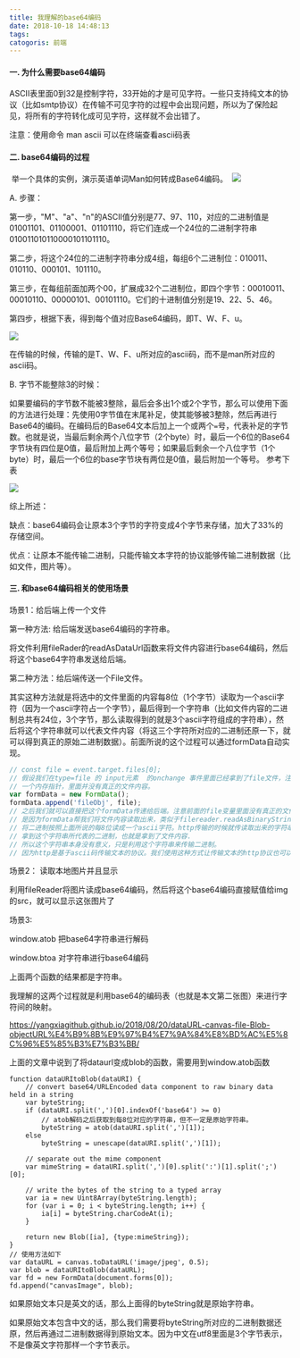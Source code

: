 ```yaml
---
title: 我理解的base64编码
date: 2018-10-18 14:48:13
tags:
catogoris: 前端
---
```


#### 一.  为什么需要base64编码

ASCII表里面0到32是控制字符，33开始的才是可见字符。一些只支持纯文本的协议（比如smtp协议）在传输不可见字符的过程中会出现问题，所以为了保险起见，将所有的字符转化成可见字符，这样就不会出错了。

注意：使用命令  man ascii 可以在终端查看ascii码表

#### 二. base64编码的过程

​	举一个具体的实例，演示英语单词Man如何转成Base64编码。
​	![](/image/base64.png)

A. 步骤： 

第一步，"M"、"a"、"n"的ASCII值分别是77、97、110，对应的二进制值是01001101、01100001、01101110，将它们连成一个24位的二进制字符串010011010110000101101110。

第二步，将这个24位的二进制字符串分成4组，每组6个二进制位：010011、010110、000101、101110。

第三步，在每组前面加两个00，扩展成32个二进制位，即四个字节：00010011、00010110、00000101、00101110。它们的十进制值分别是19、22、5、46。

第四步，根据下表，得到每个值对应Base64编码，即T、W、F、u。

![](/image/base64-table.png)

在传输的时候，传输的是T、W、F、u所对应的ascii码，而不是man所对应的ascii码。



B. 字节不能整除3的时候：

如果要编码的字节数不能被3整除，最后会多出1个或2个字节，那么可以使用下面的方法进行处理：先使用0字节值在末尾补足，使其能够被3整除，然后再进行Base64的编码。在编码后的Base64文本后加上一个或两个`=`号，代表补足的字节数。也就是说，当最后剩余两个八位字节（2个byte）时，最后一个6位的Base64字节块有四位是0值，最后附加上两个等号；如果最后剩余一个八位字节（1个byte）时，最后一个6位的base字节块有两位是0值，最后附加一个等号。 参考下表

![](/image/base64-0.png)

综上所述：

缺点：base64编码会让原本3个字节的字符变成4个字节来存储，加大了33%的存储空间。

优点：让原本不能传输二进制，只能传输文本字符的协议能够传输二进制数据（比如文件，图片等）。

#### 三. 和base64编码相关的使用场景

场景1：给后端上传一个文件

第一种方法:  给后端发送base64编码的字符串。

将文件利用fileRader的readAsDataUrl函数来将文件内容进行base64编码，然后将这个base64字符串发送给后端。

第二种方法：给后端传送一个File文件。

其实这种方法就是将选中的文件里面的内容每8位（1个字节）读取为一个ascii字符（因为一个ascii字符占一个字节），最后得到一个字符串（比如文件内容的二进制总共有24位，3个字节，那么读取得到的就是3个ascii字符组成的字符串），然后将这个字符串就可以代表文件内容（将这三个字符所对应的二进制还原一下，就可以得到真正的原始二进制数据）。前面所说的这个过程可以通过formData自动实现。

```javascript
// const file = event.target.files[0]; 
// 假设我们在type=file 的 input元素  的onchange 事件里面已经拿到了file文件，注意这个file变量其实只是
// 一个内存指针，里面并没有真正的文件内容。
var formData = new FormData();
formData.append('fileObj', file); 
// 之后我们就可以直接把这个formData传递给后端。注意前面的file变量里面没有真正的文件内容，
// 是因为formData帮我们将文件内容读取出来，类似于filereader.readAsBinaryString()的操作
// 将二进制按照上面所说的每8位读成一个ascii字符。http传输的时候就传读取出来的字符串，到了服务端之后就可以
// 拿到这个字符串所代表的二进制，也就是拿到了文件内容.
// 所以这个字符串本身没有意义，只是利用这个字符串来传输二进制。
// 因为http是基于ascii码传输文本的协议。我们使用这种方式让传输文本的http协议也可以传输二进制了。
```



场景2： 读取本地图片并且显示

利用fileReader将图片读成base64编码，然后将这个base64编码直接赋值给img的src，就可以显示这张图片了



场景3:

window.atob   把base64字符串进行解码

window.btoa   对字符串进行base64编码

上面两个函数的结果都是字符串。

我理解的这两个过程就是利用base64的编码表（也就是本文第二张图）来进行字符间的映射。

https://yangxiagithub.github.io/2018/08/20/dataURL-canvas-file-Blob-objectURL%E4%B9%8B%E9%97%B4%E7%9A%84%E8%BD%AC%E5%8C%96%E5%85%B3%E7%B3%BB/

上面的文章中说到了将dataurl变成blob的函数，需要用到window.atob函数

```
function dataURItoBlob(dataURI) {
    // convert base64/URLEncoded data component to raw binary data held in a string
    var byteString;
    if (dataURI.split(',')[0].indexOf('base64') >= 0)
    	// atob解码之后获取到每8位对应的字符串，但不一定是原始字符串。
        byteString = atob(dataURI.split(',')[1]);
    else
        byteString = unescape(dataURI.split(',')[1]);

    // separate out the mime component
    var mimeString = dataURI.split(',')[0].split(':')[1].split(';')[0];

    // write the bytes of the string to a typed array
    var ia = new Uint8Array(byteString.length);
    for (var i = 0; i < byteString.length; i++) {
        ia[i] = byteString.charCodeAt(i);
    }

    return new Blob([ia], {type:mimeString});
}
// 使用方法如下
var dataURL = canvas.toDataURL('image/jpeg', 0.5);
var blob = dataURItoBlob(dataURL);
var fd = new FormData(document.forms[0]);
fd.append("canvasImage", blob);
```

如果原始文本只是英文的话，那么上面得的byteString就是原始字符串。

如果原始文本包含中文的话，那么我们需要将byteString所对应的二进制数据还原，然后再通过二进制数据得到原始文本。因为中文在utf8里面是3个字节表示，不是像英文字符那样一个字节表示。
